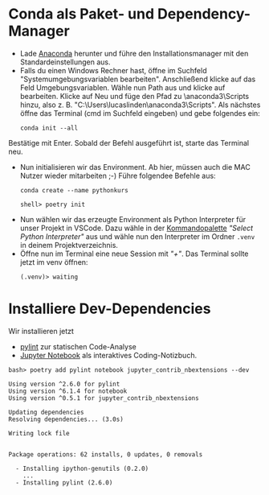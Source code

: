 # Conda als Paket- und Dependency-Manager

- Lade [Anaconda](https://www.anaconda.com) herunter und führe den Installationsmanager mit den Standardeinstellungen aus.
- Falls du einen Windows Rechner hast, öffne im Suchfeld "Systemumgebungsvariablen bearbeiten". Anschließend klicke auf das Feld Umgebungsvariablen. Wähle nun Path aus und klicke auf bearbeiten. Klicke auf Neu und füge den Pfad zu \anaconda3\Scripts hinzu, also z. B. "C:\Users\lucaslinden\anaconda3\Scripts". Als nächstes öffne das Terminal (cmd im Suchfeld eingeben) und gebe folgendes ein:
    ```shell
    conda init --all 
    ````
Bestätige mit Enter. Sobald der Befehl ausgeführt ist, starte das Terminal neu. 
- Nun initialisieren wir das Environment. Ab hier, müssen auch die MAC Nutzer wieder mitarbeiten ;-) Führe folgendee Befehle aus:
    ```shell
    conda create --name pythonkurs
    ````
    ```shell
    shell> poetry init
    ```
- Nun wählen wir das erzeugte Environment als Python Interpreter für unser Projekt in VSCode. Dazu wähle in der [Kommandopalette](https://code.visualstudio.com/docs/getstarted/tips-and-tricks#_command-palette) *"Select Python Interpreter"* aus und wähle nun den Interpreter im Ordner `.venv` in deinem Projektverzeichnis.
- Öffne nun im Terminal eine neue Session mit *"+"*. Das Terminal sollte jetzt im venv öffnen:
    ```shell
    (.venv)> waiting
    ```

# Installiere Dev-Dependencies
Wir installieren jetzt
* [pylint](https://www.pylint.org) zur statischen Code-Analyse
* [Jupyter Notebook](https://jupyter.org) als interaktives Coding-Notizbuch.
```
bash> poetry add pylint notebook jupyter_contrib_nbextensions --dev

Using version ^2.6.0 for pylint
Using version ^6.1.4 for notebook
Using version ^0.5.1 for jupyter_contrib_nbextensions

Updating dependencies
Resolving dependencies... (3.0s)

Writing lock file


Package operations: 62 installs, 0 updates, 0 removals

  - Installing ipython-genutils (0.2.0)
    ...
  - Installing pylint (2.6.0)
```
